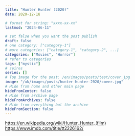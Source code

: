 ```yaml
---
title: "Hunter Hunter (2020)"
date: 2020-12-18

# format for string: "xxxx-xx-xx"
lastmod: "2024-06-11"

# set false when you want the post publish
draft: false
# one category: ["category-1"]
# more categories: ["category-1", "category-2", ...]
categories: ["Movies", "Horror"]
# refer to categories
tags: ["mystic"]
# seires
series: []
# Top image for the post: /en/images/posts/test/cover.jpg
image: "/uk/images/posts/hunter-hunter-2020/cover.jpg"
# Hide from home and other main page
hideFromCenter: false
# Hide from archive page
hideFromArchives: false
# Hide from everything but the archive
hideFromSection: false
---
```

https://en.wikipedia.org/wiki/Hunter_Hunter_(film)
https://www.imdb.com/title/tt2226162/
<!--more-->
